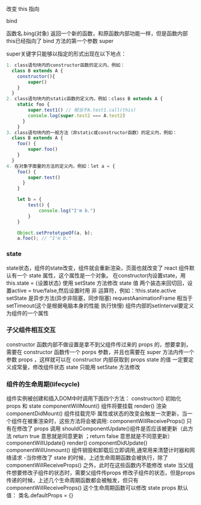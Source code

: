 

改变 this 指向

bind

函数名.bing(对象)
返回一个新的函数，和原函数内部功能一样，但是函数内部this已经指向了 bind 方法的第一个参数
super

super关键字只能够以指定的形式出现在以下地点：
```js
1. class语句块内的constructor函数的定义内，例如：
  class B extends A {
    constructor(){
        super()
    }
  }
2. class语句块内的static函数的定义内，例如：class B extends A {
    static foo {
        super.test1() // 相当于A.test1.call(this)
        console.log(super.test2 === A.test2)
      }
    }
3. class语句块内的一般方法（非static或constructor函数）的定义内，例如：
  class B extends A {
    foo() {
        super.foo()
    }
  }
4. 在对象字面量的方法的定义内，例如：let a = {
    foo() {
        super.test()
      }
    }

    let b = {
        test() {
            console.log("I'm b.")
        }
    }

    Object.setPrototypeOf(a, b);
    a.foo(); // "I'm b."
```
### state
state状态，组件的state改变，组件就会重新渲染，页面也就改变了
react 组件默认有一个 state 属性，这个属性是一个对象。
在constructor内设置state，用this.state = {设置状态}
使用 setState 方法修改 state 值
两个装态来回切回，设置active = true/false,然后设置时用 非 运算符，例如：!this.state.active
setState 是异步方法(异步非阻塞，同步阻塞)
requestAanimationFrame 相当于 setTimeout(这个是根据电脑本身的性能 执行快慢)
组件内部的setInterval要定义为组件的一个属性
### 子父组件相互交互

constructor 函数内部不做设置是拿不到父组件传过来的 props 的，想要拿到，需要在 constructor 函数传一个 porps 参数，并且也需要在 super 方法内传一个参数 props ，这样就可以在 constructor 内部获取到 props
state 的值 一定要定义成常量，修改组件状态 state 只能用 setState 方法修改
### 组件的生命周期(lifecycle)

组件实例被创建和插入DOM中时调用下面四个方法：
constructor() 初始化 props 和 state
componentWillMount() 组件将要挂载
render() 渲染
componentDidMount() 组件挂载完毕
属性或状态的改变会触发一次更新，当一个组件在被重渲染时，这些方法将会被调用:
componentWillReceiveProps() 只有在修改了 props 调用
shouldComponentUpdate()组件是否应该被更新（此方法 return true 意思就是同意更新 ；return false 意思就是不同意更新）
componentWillUpdate()
render()
componentDidUpdate()
componentWillUnmount() 组件销毁和卸载后立即调用,通常用来清楚计时器和网络请求 -当你修改了 state 的时候，上述生命周期函数会被执行，除了 componentWillReceiveProps() 之外，此时在这些函数内不能修改 state
当父组件想要修改子组件的状态时，需要父组件传props 修改子组件的状态，但是props 传递的时候，上述几个生命周期函数都会被触发，但只有 componentWillReceiveProps() 这个生命周期函数可以修改 state
props 默认值： 类名.defaultProps = {}